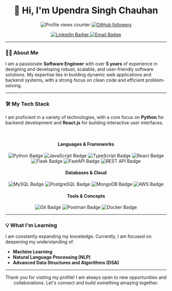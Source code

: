 <h1 align="center">👋 Hi, I'm Upendra Singh Chauhan</h1>

<p align="center">
  <img src="https://komarev.com/ghpvc/?username=helloupendra&style=flat-square" alt="Profile views counter">
  <a href="https://github.com/helloupendra">
    <img src="https://img.shields.io/github/followers/helloupendra?label=Follow&style=social" alt="GitHub followers">
  </a>
</p>

<p align="center">
  <a href="https://www.linkedin.com/in/upendrasingh12/">
    <img src="https://img.shields.io/badge/LinkedIn-Upendra%20Singh%20Chauhan-blue?style=for-the-badge&logo=linkedin" alt="LinkedIn Badge">
  </a>
  <a href="mailto:upendrarbt@gmail.com">
    <img src="https://img.shields.io/badge/Email-upendrarbt@gmail.com-red?style=for-the-badge&logo=gmail" alt="Email Badge">
  </a>
</p>

---

### 👨‍💻 About Me

I am a passionate **Software Engineer** with over **5 years** of experience in designing and developing robust, scalable, and user-friendly software solutions. My expertise lies in building dynamic web applications and backend systems, with a strong focus on clean code and efficient problem-solving.

---

### 🛠️ My Tech Stack

I am proficient in a variety of technologies, with a core focus on **Python** for backend development and **React.js** for building interactive user interfaces.

<br>

<div align="center">
  <h4>Languages & Frameworks</h4>
  <img src="https://img.shields.io/badge/Python-3776AB?style=flat&logo=python&logoColor=white" alt="Python Badge">
  <img src="https://img.shields.io/badge/JavaScript-F7DF1E?style=flat&logo=javascript&logoColor=black" alt="JavaScript Badge">
  <img src="https://img.shields.io/badge/TypeScript-007ACC?style=flat&logo=typescript&logoColor=white" alt="TypeScript Badge">
  <img src="https://img.shields.io/badge/React-61DAFB?style=flat&logo=react&logoColor=white" alt="React Badge">
  <img src="https://img.shields.io/badge/Flask-000000?style=flat&logo=flask&logoColor=white" alt="Flask Badge">
  <img src="https://img.shields.io/badge/FastAPI-009688?style=flat&logo=fastapi&logoColor=white" alt="FastAPI Badge">
  <img src="https://img.shields.io/badge/REST_API-005178?style=flat&logo=rest&logoColor=white" alt="REST API Badge">
  <br>
  <h4>Databases & Cloud</h4>
  <img src="https://img.shields.io/badge/MySQL-4479A1?style=flat&logo=mysql&logoColor=white" alt="MySQL Badge">
  <img src="https://img.shields.io/badge/PostgreSQL-336791?style=flat&logo=postgresql&logoColor=white" alt="PostgreSQL Badge">
  <img src="https://img.shields.io/badge/MongoDB-47A248?style=flat&logo=mongodb&logoColor=white" alt="MongoDB Badge">
  <img src="https://img.shields.io/badge/AWS-FF9900?style=flat&logo=amazonaws&logoColor=white" alt="AWS Badge">
  <br>
  <h4>Tools & Concepts</h4>
  <img src="https://img.shields.io/badge/Git-F05032?style=flat&logo=git&logoColor=white" alt="Git Badge">
  <img src="https://img.shields.io/badge/Postman-FF6C37?style=flat&logo=postman&logoColor=white" alt="Postman Badge">
  <img src="https://img.shields.io/badge/Docker-2496ED?style=flat&logo=docker&logoColor=white" alt="Docker Badge">
</div>

---

### 💡 What I'm Learning

I am constantly expanding my knowledge. Currently, I am focused on deepening my understanding of:

* **Machine Learning**
* **Natural Language Processing (NLP)**
* **Advanced Data Structures and Algorithms (DSA)**

---

<p align="center">
  Thank you for visiting my profile! I am always open to new opportunities and collaborations. Let's connect and build something amazing together.
</p>

